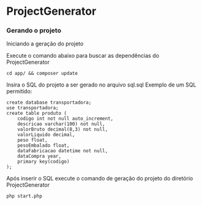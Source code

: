 # ProjectGenerator

### Gerando o projeto

Iniciando a geração do projeto

Execute o comando abaixo para buscar as dependências do ProjectGenerator

```
cd app/ && composer update
```

Insira o SQL do projeto a ser gerado no arquivo sql.sql
Exemplo de um SQL permitido:

```
create database transportadora;
use transportadora;
create table produto (
    codigo int not null auto_increment,
    descricao varchar(100) not null,
    valorBruto decimal(8,3) not null,
    valorLiquido decimal,
    peso float,
    pesoEmbalado float,
    dataFabricacao datetime not null,
    dataCompra year,
    primary key(codigo)
);
```

Após inserir o SQL execute o comando de geração do projeto do diretório ProjectGenerator

```
php start.php
```
